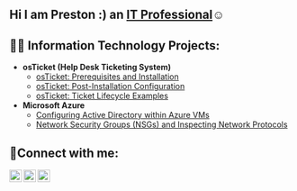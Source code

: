 ## Hi I am Preston :) an <a href="https://linkedin.com/in/Josh">IT Professional</a>☺</h1>

<h2>👨‍💻 Information Technology Projects:</h2>

- <b>osTicket (Help Desk Ticketing System)</b>
  - [osTicket: Prerequisites and Installation](https://github.com/sonicfox7/osticket-prereqs)
  - [osTicket: Post-Installation Configuration](https://github.com/sonicfox7/post-install-config)
  - [osTicket: Ticket Lifecycle Examples](https://github.com/sonicfox7/ticket-lifecycle)
- <b>Microsoft Azure</b>
  - [Configuring Active Directory within Azure VMs](https://github.com/sonicfox7/configure-ad)
  - [Network Security Groups (NSGs) and Inspecting Network Protocols](https://github.com/sonicfox7/azure-network-protocols)

<h2>🤳Connect with me:</h2>

[<img align="left" alt="Josh | Twitter" width="22px" src="https://cdn.jsdelivr.net/npm/simple-icons@v3/icons/twitter.svg" />][twitter]
[<img align="left" alt="Josh | LinkedIn" width="22px" src="https://cdn.jsdelivr.net/npm/simple-icons@v3/icons/linkedin.svg" />][linkedin]
[<img align="left" alt="Josh | Instagram" width="22px" src="https://cdn.jsdelivr.net/npm/simple-icons@v3/icons/instagram.svg" />][instagram]

[twitter]: https://twitter.com/Josh
[instagram]: https://www.instagram.com/Josh
[linkedin]: https://linkedin.com/in/Josh
